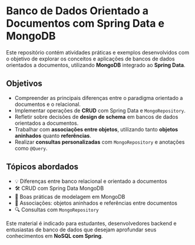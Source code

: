 # Banco de Dados Orientado a Documentos com Spring Data e MongoDB

Este repositório contém atividades práticas e exemplos desenvolvidos com o objetivo de explorar os conceitos e aplicações de bancos de dados orientados a documentos, utilizando **MongoDB** integrado ao **Spring Data**.

## Objetivos

- Compreender as principais diferenças entre o paradigma orientado a documentos e o relacional.
- Implementar operações de **CRUD** com Spring Data e `MongoRepository`.
- Refletir sobre decisões de **design de schema** em bancos de dados orientados a documentos.
- Trabalhar com **associações entre objetos**, utilizando tanto **objetos aninhados** quanto **referências**.
- Realizar **consultas personalizadas** com `MongoRepository` e anotações como `@Query`.

## Tópicos abordados

- 💡 Diferenças entre banco relacional e orientado a documentos
- 🛠️ CRUD com Spring Data MongoDB
- 🧠 Boas práticas de modelagem em MongoDB
- 🔗 Associações: objetos aninhados e referências entre documentos
- 🔍 Consultas com `MongoRepository`

Este material é indicado para estudantes, desenvolvedores backend e entusiastas de banco de dados que desejam aprofundar seus conhecimentos em **NoSQL com Spring**.
